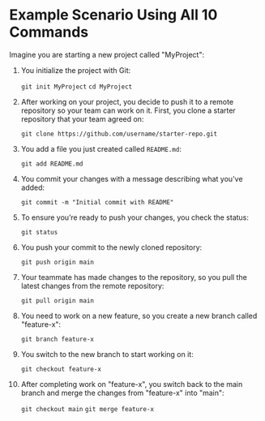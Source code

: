 # Example Scenario Using All 10 Commands

Imagine you are starting a new project called "MyProject":

1.  You initialize the project with Git:

    `git init MyProject`
    `cd MyProject`

2. After working on your project, you decide to push it to a remote repository so your team can work on it. First, you clone a starter repository that your team agreed on:

    `git clone https://github.com/username/starter-repo.git`

3. You add a file you just created called `README.md`:

   `git add README.md`

4. You commit your changes with a message describing what you've added:

    `git commit -m "Initial commit with README"`

5. To ensure you’re ready to push your changes, you check the status:

    `git status`

6. You push your commit to the newly cloned repository:

    `git push origin main`

7. Your teammate has made changes to the repository, so you pull the latest changes from the remote repository:

    `git pull origin main`

8. You need to work on a new feature, so you create a new branch called "feature-x":

    `git branch feature-x`

9. You switch to the new branch to start working on it:

    `git checkout feature-x`

10. After completing work on "feature-x", you switch back to the main branch and merge the changes from "feature-x" into "main":

    `git checkout main`
    `git merge feature-x`

<div style="page-break-after: always; break-after: page;"></div>
